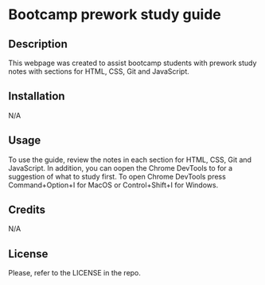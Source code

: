 # Bootcamp prework study guide

## Description

This webpage was created to assist bootcamp students with prework study notes with sections for HTML, CSS, Git and JavaScript.  

## Installation

N/A

## Usage

To use the guide, review the notes in each section for HTML, CSS, Git and JavaScript.  In addition, you can oopen the Chrome DevTools to for a suggestion of what to study first.  To open Chrome DevTools press Command+Option+I for MacOS or Control+Shift+I for Windows.

## Credits

N/A

## License

Please, refer to the LICENSE in the repo.
